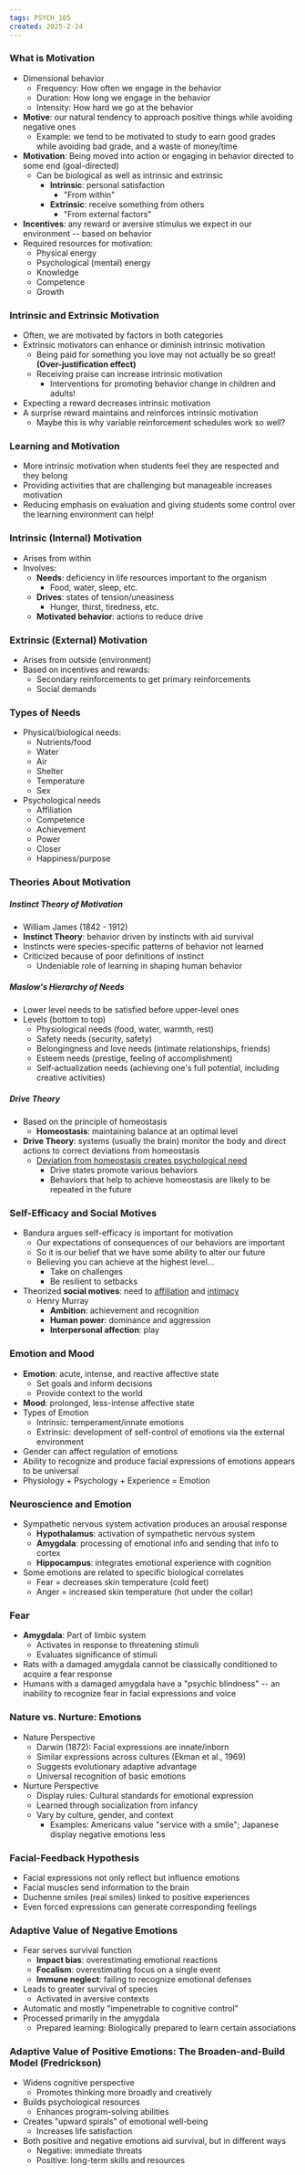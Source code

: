 ```yaml
---
tags: PSYCH_105
created: 2025-2-24
---
```


### What is Motivation

- Dimensional behavior
	- Frequency: How often we engage in the behavior
	- Duration: How long we engage in the behavior
	- Intensity: How hard we go at the behavior
- **Motive**: our natural tendency to approach positive things while avoiding negative ones
	- Example: we tend to be motivated to study to earn good grades while avoiding bad grade, and a waste of money/time
- **Motivation**: Being moved into action or engaging in behavior directed to some end (goal-directed)
	- Can be biological as well as intrinsic and extrinsic
		- **Intrinsic**: personal satisfaction
			- "From within"
		- **Extrinsic**: receive something from others
			- "From external factors"
- **Incentives**: any reward or aversive stimulus we expect in our environment -- based on behavior
- Required resources for motivation:
	- Physical energy
	- Psychological (mental) energy
	- Knowledge
	- Competence
	- Growth

### Intrinsic and Extrinsic Motivation

- Often, we are motivated by factors in both categories
- Extrinsic motivators can enhance or diminish intrinsic motivation
	- Being paid for something you love may not actually be so great! **(Over-justification effect)**
	- Receiving praise can increase intrinsic motivation
		- Interventions for promoting behavior change in children and adults!
- Expecting a reward decreases intrinsic motivation
- A surprise reward maintains and reinforces intrinsic motivation
	- Maybe this is why variable reinforcement schedules work so well?

### Learning and Motivation

- More intrinsic motivation when students feel they are respected and they belong
- Providing activities that are challenging but manageable increases motivation
- Reducing emphasis on evaluation and giving students some control over the learning environment can help!

### Intrinsic (Internal) Motivation

- Arises from within
- Involves:
	- **Needs**: deficiency in life resources important to the organism
		- Food, water, sleep, etc.
	- **Drives**: states of tension/uneasiness
		- Hunger, thirst, tiredness, etc.
	- **Motivated behavior**: actions to reduce drive

### Extrinsic (External) Motivation

- Arises from outside (environment)
- Based on incentives and rewards:
	- Secondary reinforcements to get primary reinforcements
	- Social demands

### Types of Needs

- Physical/biological needs:
	- Nutrients/food
	- Water
	- Air
	- Shelter
	- Temperature
	- Sex
- Psychological needs
	- Affiliation
	- Competence
	- Achievement
	- Power
	- Closer
	- Happiness/purpose

### Theories About Motivation

##### Instinct Theory of Motivation

- William James (1842 - 1912)
- **Instinct Theory**: behavior driven by instincts with aid survival
- Instincts were species-specific patterns of behavior not learned
- Criticized because of poor definitions of instinct
	- Undeniable role of learning in shaping human behavior

##### Maslow's Hierarchy of Needs

- Lower level needs to be satisfied before upper-level ones
- Levels (bottom to top)
	- Physiological needs (food, water, warmth, rest)
	- Safety needs (security, safety)
	- Belongingness and love needs (intimate relationships, friends)
	- Esteem needs (prestige, feeling of accomplishment)
	- Self-actualization needs (achieving one's full potential, including creative activities)

##### Drive Theory

- Based on the principle of homeostasis
	- **Homeostasis**: maintaining balance at an optimal level
- **Drive Theory**: systems (usually the brain) monitor the body and direct actions to correct deviations from homeostasis
	- <u>Deviation from homeostasis creates psychological need</u>
		- Drive states promote various behaviors
		- Behaviors that help to achieve homeostasis are likely to be repeated in the future

### Self-Efficacy and Social Motives

- Bandura argues self-efficacy is important for motivation
	- Our expectations of consequences of our behaviors are important
	- So it is our belief that we have some ability to alter our future
	- Believing you can achieve at the highest level...
		- Take on challenges
		- Be resilient to setbacks
- Theorized **social motives**: need to <u>affiliation</u> and <u>intimacy</u>
	- Henry Murray
		- **Ambition**: achievement and recognition
		- **Human power**: dominance and aggression
		- **Interpersonal affection**: play

### Emotion and Mood

- **Emotion**: acute, intense, and reactive affective state
	- Set goals and inform decisions
	- Provide context to the world
- **Mood**: prolonged, less-intense affective state
- Types of Emotion
	- Intrinsic: temperament/innate emotions
	- Extrinsic: development of self-control of emotions via the external environment
- Gender can affect regulation of emotions
- Ability to recognize and produce facial expressions of emotions appears to be universal
- Physiology + Psychology + Experience = Emotion

### Neuroscience and Emotion

- Sympathetic nervous system activation produces an arousal response
	- **Hypothalamus**: activation of sympathetic nervous system
	- **Amygdala**: processing of emotional info and sending that info to cortex
	- **Hippocampus**: integrates emotional experience with cognition
- Some emotions are related to specific biological correlates
	- Fear = decreases skin temperature (cold feet)
	- Anger = increased skin temperature (hot under the collar)

### Fear

- **Amygdala**: Part of limbic system
	- Activates in response to threatening stimuli
	- Evaluates significance of stimuli
- Rats with a damaged amygdala cannot be classically conditioned to acquire a fear response
- Humans with a damaged amygdala have a "psychic blindness" -- an inability to recognize fear in facial expressions and voice

### Nature vs. Nurture: Emotions

- Nature Perspective
	- Darwin (1872): Facial expressions are innate/inborn
	- Similar expressions across cultures (Ekman et al., 1969)
	- Suggests evolutionary adaptive advantage
	- Universal recognition of basic emotions
- Nurture Perspective
	- Display rules: Cultural standards for emotional expression
	- Learned through socialization from infancy
	- Vary by culture, gender, and context
		- Examples: Americans value "service with a smile"; Japanese display negative emotions less

### Facial-Feedback Hypothesis

- Facial expressions not only reflect but influence emotions
- Facial muscles send information to the brain
- Duchenne smiles (real smiles) linked to positive experiences
- Even forced expressions can generate corresponding feelings

### Adaptive Value of Negative Emotions

- Fear serves survival function
	- **Impact bias**: overestimating emotional reactions
	- **Focalism**: overestimating focus on a single event
	- **Immune neglect**: failing to recognize emotional defenses
- Leads to greater survival of species
	- Activated in aversive contexts
- Automatic and mostly "impenetrable to cognitive control"
- Processed primarily in the amygdala
	- Prepared learning: Biologically prepared to learn certain associations

### Adaptive Value of Positive Emotions: The Broaden-and-Build Model (Fredrickson)

- Widens cognitive perspective
	- Promotes thinking more broadly and creatively
- Builds psychological resources
	- Enhances program-solving abilities
- Creates "upward spirals" of emotional well-being
	- Increases life satisfaction
- Both positive and negative emotions aid survival, but in different ways
	- Negative: immediate threats
	- Positive: long-term skills and resources

